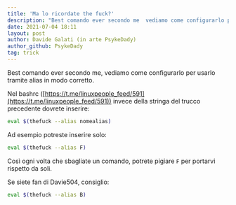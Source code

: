 ```yaml
---
title: 'Ma lo ricordate the fuck?'
description: "Best comando ever secondo me  vediamo come configurarlo per usarlo tramite alias in modo corretto  "
date: 2021-07-04 18:11
layout: post
author: Davide Galati (in arte PsykeDady)
author_github: PsykeDady
tag: trick
---
```

Best comando ever secondo me, vediamo come configurarlo per usarlo tramite alias in modo corretto.

Nel bashrc ([https://t.me/linuxpeople_feed/591](https://t.me/linuxpeople_feed/591)) 
invece della stringa del trucco precedente dovrete inserire: 

```bash
eval $(thefuck --alias nomealias)
```

Ad esempio potreste inserire solo: 
```bash
eval $(thefuck --alias F)
```

Così ogni volta che sbagliate un comando, potrete pigiare `F` per portarvi 
rispetto da soli.

Se siete fan di Davie504, consiglio: 
```bash
eval $(thefuck --alias B)
```